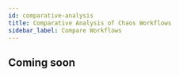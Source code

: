 ```yaml
---
id: comparative-analysis
title: Comparative Analysis of Chaos Workflows
sidebar_label: Compare Workflows
---
```


## Coming soon
